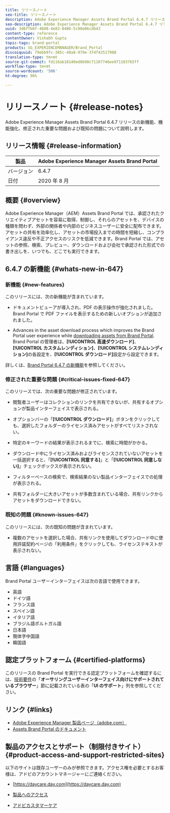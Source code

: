 ```yaml
---
title: リリースノート
seo-title: リリースノート
description: Adobe Experience Manager Assets Brand Portal 6.4.7 リリースの機能、機能強化、修正された重要な問題および既知の問題について説明します。
seo-description: Adobe Experience Manager Assets Brand Portal 6.4.7 リリースの機能強化、修正された重要な問題および既知の問題について説明します。
uuid: 3d6ffb6f-4608-4e83-8486-5c90e06cdb43
content-type: reference
contentOwner: Vishabh Gupta
topic-tags: brand-portal
products: SG_EXPERIENCEMANAGER/Brand_Portal
discoiquuid: 79ebb9fc-385c-48a8-979e-374f42517988
translation-type: tm+mt
source-git-commit: fd116ab18140ed0b90c71107746ee971103765ff
workflow-type: tm+mt
source-wordcount: '506'
ht-degree: 96%

---
```



# リリースノート {#release-notes}

Adobe Experience Manager Assets Brand Portal 6.4.7 リリースの新機能、機能強化、修正された重要な問題および既知の問題について説明します。

## リリース情報 {#release-information}

| 製品 | Adobe Experience Manager Assets Brand Portal |
|---|---|
| バージョン | 6.4.7 |
| 日付 | 2020 年 8 月 |

## 概要 {#overview}

Adobe Experience Manager（AEM）Assets Brand Portal では、承認されたクリエイティブアセットを容易に取得、制御し、それらのアセットを、デバイスの種類を問わず、外部の関係者や内部のビジネスユーザーに安全に配布できます。アセットの共有を効率化し、アセットの市場投入までの時間を短縮し、コンプライアンス違反や不正アクセスのリスクを低減できます。Brand Portal では、アセットの参照、検索、プレビュー、ダウンロードおよび会社で承認された形式での書き出しを、いつでも、どこでも実行できます。

## 6.4.7 の新機能 {#whats-new-in-647}

### 新機能 {#new-features}

このリリースには、次の新機能が含まれています。

* ドキュメントビューアが導入され、PDF の表示操作が強化されました。Brand Portal で PDF ファイルを表示するための新しいオプションが追加されました。

<!--
* Download Settings configuration to configure asset download from Brand Portal. Fast download, custom renditions, and system renditions are the available configurations. 
-->

* Advances in the asset download process which improves the Brand Portal user experience while [downloading assets from Brand Portal](brand-portal-download-assets.md). Brand Portal の管理者は、**[!UICONTROL 高速ダウンロード]**、**[!UICONTROL カスタムレンディション]**、**[!UICONTROL システムレンディション]**&#x200B;の各設定を、**[!UICONTROL ダウンロード]**&#x200B;設定から設定できます。

詳しくは、[Brand Portal 6.4.7 の新機能](whats-new.md)を参照してください。

### 修正された重要な問題 {#critical-issues-fixed-647}

このリリースでは、次の重要な問題が修正されています。

* 閲覧者ユーザーはコレクションのリンクを共有できないが、共有するオプションが製品インターフェイスで表示される。

* オプションバーの「**[!UICONTROL ダウンロード]**」ボタンをクリックしても、選択したフォルダーのライセンス済みアセットがすべてリストされない。

* 特定のキーワードの結果が表示されるまでに、検索に時間がかかる。

* ダウンロード中にライセンス済みおよびライセンスされていないアセットを一括選択すると、「**[!UICONTROL 同意する]**」と「**[!UICONTROL 同意しない]**」チェックボックスが表示されない。

* フィルターベースの検索で、検索結果のない製品インターフェイスでの処理が表示される。

* 共有フォルダーに大きいアセットが多数含まれている場合、共有リンクからアセットをダウンロードできない。


### 既知の問題 {#known-issues-647}

このリリースには、次の既知の問題が含まれています。

* 複数のアセットを選択した場合、共有リンクを使用してダウンロード中に使用許諾契約ページの「利用条件」をクリックしても、ライセンステキストが表示されない。



## 言語 {#languages}

Brand Portal ユーザーインターフェイスは次の言語で使用できます。

* 英語
* ドイツ語
* フランス語
* スペイン語
* イタリア語
* ブラジル語ポルトガル語
* 日本語
* 簡体字中国語
* 韓国語

## 認定プラットフォーム      {#certified-platforms}

このリリースの Brand Portal を実行できる認定プラットフォームを確認するには、[技術要件](https://helpx.adobe.com/jp/experience-manager/6-4/sites/deploying/using/technical-requirements.html)の「**オーサリングユーザーインターフェイス向けにサポートされているブラウザー**」節に記載されている表の「**UI のサポート**」列を参照してください。

## リンク {#links}

* [Adobe Experience Manager 製品ページ（adobe.com）](http://www.adobe.com/jp/marketing-cloud/experience-manager.html)
* [Assets Brand Portal のドキュメント](https://helpx.adobe.com/jp/experience-manager/brand-portal/user-guide.html)

## 製品のアクセスとサポート（制限付きサイト）{#product-access-and-support-restricted-sites}

以下のサイトは既存ユーザーのみが参照できます。アクセス権を必要とするお客様は、アドビのアカウントマネージャーにご連絡ください。

* [https://daycare.day.com](https://daycare.day.com)

* [製品へのアクセス](https://login.marketing.adobe.com)

* [アドビカスタマーケア](https://helpx.adobe.com/jp/contact.html)
